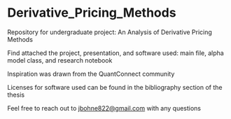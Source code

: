 # Derivative_Pricing_Methods
 Repository for undergraduate project: An Analysis of Derivative Pricing Methods
 
 Find attached the project, presentation, and software used: main file, alpha model class, and research notebook
 
 Inspiration was drawn from the QuantConnect community
 
 Licenses for software used can be found in the bibliography section of the thesis


 Feel free to reach out to jbohne822@gmail.com with any questions
